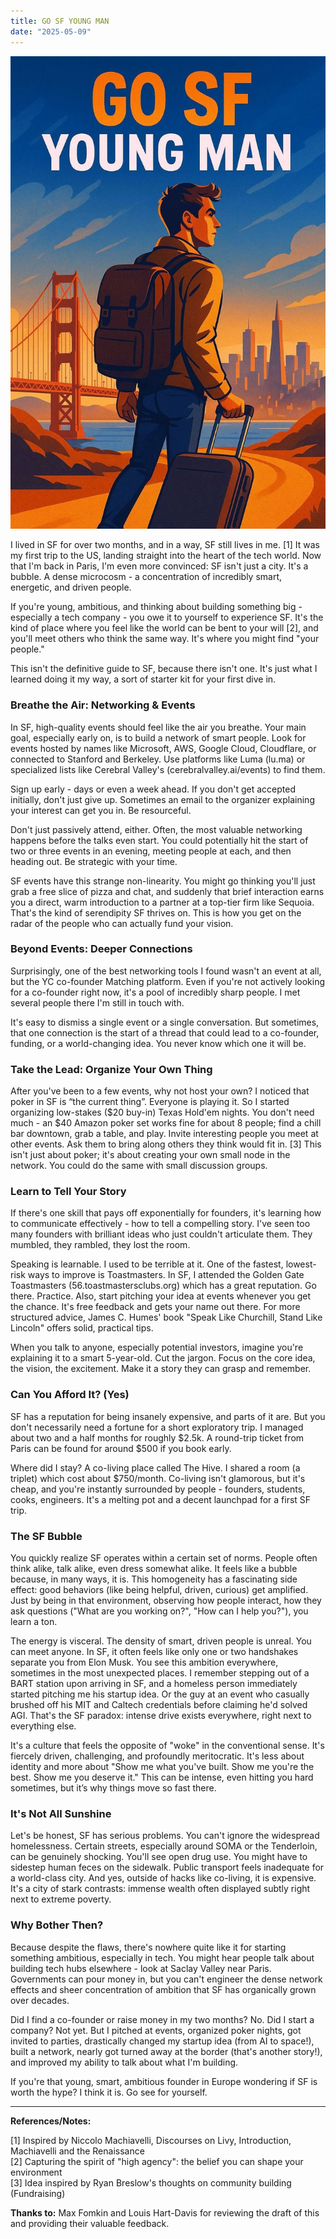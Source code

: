 ```yaml
---
title: GO SF YOUNG MAN
date: "2025-05-09"
---
```


![Welcome to SF](/images/go-sf-young-man.png)

I lived in SF for over two months, and in a way, SF still lives in me. [1] It was my first trip to the US, landing straight into the heart of the tech world. Now that I'm back in Paris, I'm even more convinced: SF isn't just a city. It's a bubble. A dense microcosm - a concentration of incredibly smart, energetic, and driven people.

If you're young, ambitious, and thinking about building something big - especially a tech company - you owe it to yourself to experience SF. It's the kind of place where you feel like the world can be bent to your will [2], and you'll meet others who think the same way. It's where you might find "your people."

This isn't the definitive guide to SF, because there isn't one. It's just what I learned doing it my way, a sort of starter kit for your first dive in.

### Breathe the Air: Networking & Events
In SF, high-quality events should feel like the air you breathe. Your main goal, especially early on, is to build a network of smart people. Look for events hosted by names like Microsoft, AWS, Google Cloud, Cloudflare, or connected to Stanford and Berkeley. Use platforms like Luma (lu.ma) or specialized lists like Cerebral Valley's (cerebralvalley.ai/events) to find them.

Sign up early - days or even a week ahead. If you don't get accepted initially, don't just give up. Sometimes an email to the organizer explaining your interest can get you in. Be resourceful.

Don't just passively attend, either. Often, the most valuable networking happens before the talks even start. You could potentially hit the start of two or three events in an evening, meeting people at each, and then heading out. Be strategic with your time.

SF events have this strange non-linearity. You might go thinking you'll just grab a free slice of pizza and chat, and suddenly that brief interaction earns you a direct, warm introduction to a partner at a top-tier firm like Sequoia. That's the kind of serendipity SF thrives on. This is how you get on the radar of the people who can actually fund your vision.

### Beyond Events: Deeper Connections
Surprisingly, one of the best networking tools I found wasn't an event at all, but the YC co-founder Matching platform. Even if you're not actively looking for a co-founder right now, it's a pool of incredibly sharp people. I met several people there I'm still in touch with.

It's easy to dismiss a single event or a single conversation. But sometimes, that one connection is the start of a thread that could lead to a co-founder, funding, or a world-changing idea. You never know which one it will be.

### Take the Lead: Organize Your Own Thing
After you've been to a few events, why not host your own? I noticed that poker in SF is “the current thing”. Everyone is playing it. So I started organizing low-stakes ($20 buy-in) Texas Hold'em nights. You don't need much - an $40 Amazon poker set works fine for about 8 people; find a chill bar downtown, grab a table, and play. Invite interesting people you meet at other events. Ask them to bring along others they think would fit in. [3] This isn't just about poker; it's about creating your own small node in the network. You could do the same with small discussion groups.

### Learn to Tell Your Story
If there's one skill that pays off exponentially for founders, it's learning how to communicate effectively - how to tell a compelling story. I've seen too many founders with brilliant ideas who just couldn't articulate them. They mumbled, they rambled, they lost the room.

Speaking is learnable. I used to be terrible at it. One of the fastest, lowest-risk ways to improve is Toastmasters. In SF, I attended the Golden Gate Toastmasters (56.toastmastersclubs.org) which has a great reputation. Go there. Practice. Also, start pitching your idea at events whenever you get the chance. It's free feedback and gets your name out there. For more structured advice, James C. Humes' book "Speak Like Churchill, Stand Like Lincoln" offers solid, practical tips.

When you talk to anyone, especially potential investors, imagine you're explaining it to a smart 5-year-old. Cut the jargon. Focus on the core idea, the vision, the excitement. Make it a story they can grasp and remember.

### Can You Afford It? (Yes)
SF has a reputation for being insanely expensive, and parts of it are. But you don't necessarily need a fortune for a short exploratory trip. I managed about two and a half months for roughly $2.5k. A round-trip ticket from Paris can be found for around $500 if you book early.

Where did I stay? A co-living place called The Hive. I shared a room (a triplet) which cost about $750/month. Co-living isn't glamorous, but it's cheap, and you're instantly surrounded by people - founders, students, cooks, engineers. It's a melting pot and a decent launchpad for a first SF trip.

### The SF Bubble
You quickly realize SF operates within a certain set of norms. People often think alike, talk alike, even dress somewhat alike. It feels like a bubble because, in many ways, it is. This homogeneity has a fascinating side effect: good behaviors (like being helpful, driven, curious) get amplified. Just by being in that environment, observing how people interact, how they ask questions ("What are you working on?", "How can I help you?"), you learn a ton.

The energy is visceral. The density of smart, driven people is unreal. You can meet anyone. In SF, it often feels like only one or two handshakes separate you from Elon Musk. You see this ambition everywhere, sometimes in the most unexpected places. I remember stepping out of a BART station upon arriving in SF, and a homeless person immediately started pitching me his startup idea. Or the guy at an event who casually brushed off his MIT and Caltech credentials before claiming he'd solved AGI. That's the SF paradox: intense drive exists everywhere, right next to everything else.

It's a culture that feels the opposite of "woke" in the conventional sense. It's fiercely driven, challenging, and profoundly meritocratic. It's less about identity and more about "Show me what you've built. Show me you're the best. Show me you deserve it." This can be intense, even hitting you hard sometimes, but it’s why things move so fast there.

### It's Not All Sunshine
Let's be honest, SF has serious problems. You can't ignore the widespread homelessness. Certain streets, especially around SOMA or the Tenderloin, can be genuinely shocking. You'll see open drug use. You might have to sidestep human feces on the sidewalk. Public transport feels inadequate for a world-class city. And yes, outside of hacks like co-living, it is expensive. It's a city of stark contrasts: immense wealth often displayed subtly right next to extreme poverty.

### Why Bother Then?
Because despite the flaws, there's nowhere quite like it for starting something ambitious, especially in tech. You might hear people talk about building tech hubs elsewhere - look at Saclay Valley near Paris. Governments can pour money in, but you can't engineer the dense network effects and sheer concentration of ambition that SF has organically grown over decades.

Did I find a co-founder or raise money in my two months? No. Did I start a company? Not yet. But I pitched at events, organized poker nights, got invited to parties, drastically changed my startup idea (from AI to space!), built a network, nearly got turned away at the border (that's another story!), and improved my ability to talk about what I'm building.

If you're that young, smart, ambitious founder in Europe wondering if SF is worth the hype? I think it is. Go see for yourself.

---
**References/Notes:**

[1] Inspired by Niccolo Machiavelli, Discourses on Livy, Introduction, Machiavelli and the Renaissance <br>
[2] Capturing the spirit of "high agency": the belief you can shape your environment <br>
[3] Idea inspired by Ryan Breslow's thoughts on community building (Fundraising) <br>

**Thanks to:**
Max Fomkin and Louis Hart-Davis for reviewing the draft of this and providing their valuable feedback.